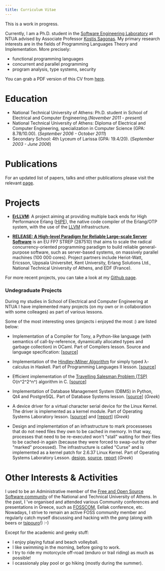 ```yaml
---
title: Curriculum Vitae
---
```


This is a work in progress.


Currently, I am a Ph.D. student in the [Software Engineering
Laboratory](http://www.softlab.ntua.gr/) at NTUA advised by Associate Professor
[Kostis Sagonas](http://user.it.uu.se/~kostis). My primary research interests
are in the fields of Programming Languages Theory and Implementation. More
precisely:

* functional programming languages
* concurrent and parallel programming
* program analysis, type systems, security

You can grab a PDF version of this CV from [here](files/Yiannis-Tsiouris-CV.pdf).

# Education

* National Technical University of Athens: Ph.D. student in School of Electrical
  and Computer Engineering.(*November 2011 - present*)
* National Technical University of Athens: Diploma of Electrical and Computer
  Engineering, specialization in Computer Science (GPA: 8.78/10.00). (*September
  2006 - October 2011*)
* Secondary School: 4th Lyceum of Larissa (GPA: 19.4/20). (*September 2003 -
  June 2006*)


# Publications

For an updated list of papers, talks and other publications please visit the
relevant [page](pubs.html).


# Projects

* **[ErLLVM](http://erllvm.softlab.ntua.gr)**: A project aiming at providing
    multiple back ends for High Performance Erlang
    ([HiPE](http://www.it.uu.se/research/group/hipe/)), the native code compiler
    of the Erlang/OTP system, with the use of the [LLVM](http://llvm.org/)
    infrastructure.

* **[RELEASE: A High-level Paradigm for Reliable Large-scale Server
    Software](http://www.release-project.eu/)** is an EU FP7 STREP (287510) that
    aims to scale the radical concurrency-oriented programming paradigm to build
    reliable general-purpose software, such as server-based systems, on
    massively parallel machines (100 000 cores). Project partners include
    Heriot-Watt, Ericsson, Uppsala Universitet, Kent University, Erlang
    Solutions Ltd., National Technical University of Athens, and EDF (France).

For more recent projects, you can take a look at my [Github
page](http://www.github.com/yiannist/ "Github").


### Undegraduate Projects

During my studies in School of Electrical and Computer Engineering at NTUA I
have implemented many projects (on my own or in collaboration with some
colleages) as part of various lessons.

Some of the most interesting ones (projects i enjoyed the most :) are listed
below:

* Implementation of a Compiler for Tony, a Python-like language (with semantics
  of call-by-reference, dynamically allocated types and garbage collection) in
  OCaml. Part of Compilers lesson. Source and language specification:
  [[source](files/compiler.tar.gz "Tonyc")]

* Implementation of the [Hindley-Milner
  Algorithm](http://en.wikipedia.org/wiki/Type_inference "Type Inference") for
  simply typed λ-calculus in Haskell. Part of Programming Languages II
  lesson. [[source](files/typeinf.tar.gz "Type Infererence")]

* Efficient implementation of the [Travelling Salesman Problem
  (TSP)](http://en.wikipedia.org/wiki/Travelling_salesman_problem "TSP")
  O(n^2^2^n^) algorithm in C. [[source](files/tsp.tar.gz "TSP source")]

* Implementation of Database Management System (DBMS) in Python, Qt4 and
  PostgreSQL. Part of Database Systems lesson. [[source](files/pydbms.tar.gz
  "Pydbms")] (*Greek*)

* A device driver for a virtual character serial device for the Linux Kernel.
  The driver is implemented as a kernel module. Part of Operating Systems
  Laboratory lesson. [[source](files/lunix.tar.gz "Lunix")] and
  [[report](files/lunix.pdf "Report")] (*Greek*)

* Design and implementation of an infrastructure to mark processeses that do not
  need files they own to be cached in memory. In that way, processes that need
  to be re-executed won't "stall" waiting for their files to be cached-in again
  (because they were forced to swap-out by other "marked" processed). The
  infrastructure is called "Curse" and is implemented as a kernel patch for
  2.6.37 Linux Kernel. Part of Operating Systems Laboratory
  Lesson. [design](files/curse-design.pdf "Design"),
  [source](files/curse.tar.gz "Curse"), [report](files/curse-report.pdf
  "Report") (*Greek*)


# Other Interests & Activities

I used to be an Administrative member of the
[Free and Open Source Software community](http://foss.ntua.gr) of the National
and Technical University of Athens. In the past, I 've organised and attended
various Community conferences and presentations in Greece, such as
[FOSSCOM](http://fosscomm.gr), Eellak conference, etc. Nowadays, I strive to
remain an active FOSS community member and regularly catch myself discussing and
hacking with the *gang* (along with beers or
[tsipouro](https://en.wikipedia.org/wiki/Tsipouro)!)  :-)

Except for the academic and geeky stuff:

* I enjoy playing futsal and beach volleyball.
* I like swimming in the morning, before going to work.
* I try to ride my motorcycle off-road (enduro or trail riding) as much as
possible!
* I ocassionaly play pool or go hiking (mostly during the summer).
